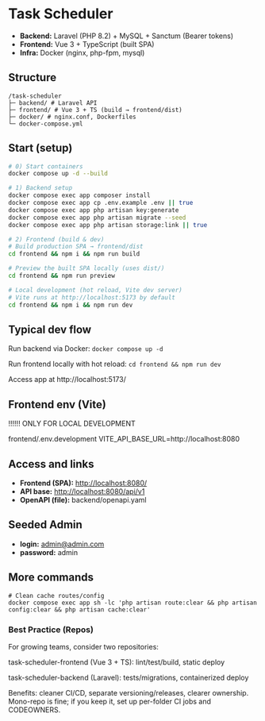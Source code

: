 # Task Scheduler 

- **Backend:** Laravel (PHP 8.2) + MySQL + Sanctum (Bearer tokens)
- **Frontend:** Vue 3 + TypeScript (built SPA)
- **Infra:** Docker (nginx, php-fpm, mysql)

## Structure

```
/task-scheduler
├─ backend/ # Laravel API
├─ frontend/ # Vue 3 + TS (build → frontend/dist)
├─ docker/ # nginx.conf, Dockerfiles
└─ docker-compose.yml
```

## Start (setup)

```bash
# 0) Start containers
docker compose up -d --build

# 1) Backend setup
docker compose exec app composer install
docker compose exec app cp .env.example .env || true
docker compose exec app php artisan key:generate
docker compose exec app php artisan migrate --seed
docker compose exec app php artisan storage:link || true

# 2) Frontend (build & dev)
# Build production SPA → frontend/dist
cd frontend && npm i && npm run build 

# Preview the built SPA locally (uses dist/)
cd frontend && npm run preview

# Local development (hot reload, Vite dev server)
# Vite runs at http://localhost:5173 by default
cd frontend && npm i && npm run dev
```
## Typical dev flow
Run backend via Docker: 
```docker compose up -d```

Run frontend locally with hot reload: 
```cd frontend && npm run dev ```

Access app at http://localhost:5173/

## Frontend env (Vite) 
!!!!!! ONLY FOR LOCAL DEVELOPMENT

frontend/.env.development
VITE_API_BASE_URL=http://localhost:8080

## Access and links

* **Frontend (SPA):** [http://localhost:8080/](http://localhost:8080/)
* **API base:** [http://localhost:8080/api/v1](http://localhost:8080/api/v1)
* **OpenAPI (file):** backend/openapi.yaml

## Seeded Admin

* **login:** admin@admin.com
* **password:** admin

## More commands

```aiignore
# Clean cache routes/config
docker compose exec app sh -lc 'php artisan route:clear && php artisan config:clear && php artisan cache:clear'
```
### Best Practice (Repos)

For growing teams, consider two repositories:

task-scheduler-frontend (Vue 3 + TS): lint/test/build, static deploy

task-scheduler-backend (Laravel): tests/migrations, containerized deploy

Benefits: cleaner CI/CD, separate versioning/releases, clearer ownership.
Mono-repo is fine; if you keep it, set up per-folder CI jobs and CODEOWNERS.